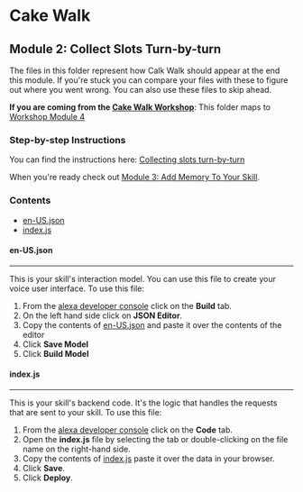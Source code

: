 # Cake Walk

## Module 2: Collect Slots Turn-by-turn

The files in this folder represent how Calk Walk should appear at the end this module. If you're stuck you can compare your files with these to figure out where you went wrong. You can also use these files to skip ahead.

**If you are coming from the [Cake Walk Workshop](https://developer.amazon.com/en-US/alexa/alexa-skills-kit/resources/training-resources/cake-walk)**: This folder maps to [Workshop Module 4](https://developer.amazon.com/alexa/alexa-skills-kit/resources/training-resources/cake-walk/cake-walk-4)

### Step-by-step Instructions

You can find the instructions here: [Collecting slots turn-by-turn](https://developer.amazon.com/alexa-skills-kit/courses/cake-walk-4)

When you're ready check out [Module 3: Add Memory To Your Skill](../module-3/README.md).

### Contents

*  [en-US.json](./en-US.json)
*  [index.js](./index.js)

#### en-US.json 
---
This is your skill's interaction model. You can use this file to create your voice user interface. To use this file:

1. From the [alexa developer console](https://developer.amazon.com) click on the **Build** tab.
2. On the left hand side click on **JSON Editor**. 
3. Copy the contents of [en-US.json](./en-US.json) and paste it over the contents of the editor
4. Click **Save Model**
5. Click **Build Model**

#### index.js
---
This is your skill's backend code. It's the logic that handles the requests that are sent to your skill. To use this file:

1. From the [alexa developer console](https://developer.amazon.com) click on the **Code** tab.
2. Open the **index.js** file by selecting the tab or double-clicking on the file name on the right-hand side.
3. Copy the contents of [index.js](./index.js) paste it over the data in your browser.
4. Click **Save**.
5. Click **Deploy**.
